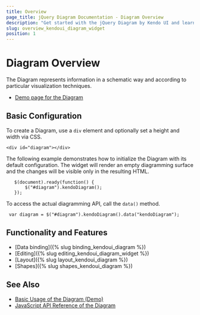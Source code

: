 ```yaml
---
title: Overview
page_title: jQuery Diagram Documentation - Diagram Overview
description: "Get started with the jQuery Diagram by Kendo UI and learn how to create, initialize, and enable the widget."
slug: overview_kendoui_diagram_widget
position: 1
---
```


# Diagram Overview

The Diagram represents information in a schematic way and according to particular visualization techniques.

* [Demo page for the Diagram](https://demos.telerik.com/kendo-ui/diagram/index)

## Basic Configuration

To create a Diagram, use a `div` element and optionally set a height and width via CSS.

    <div id="diagram"></div>

The following example demonstrates how to initialize the Diagram with its default configuration. The widget will render an empty diagramming surface and the changes will be visible only in the resulting HTML.

       $(document).ready(function() {
           $("#diagram").kendoDiagram();
       });

To access the actual diagramming API, call the `data()` method.

     var diagram = $("#diagram").kendoDiagram().data("kendoDiagram");

## Functionality and Features

* [Data binding]({% slug binding_kendoui_diagram %})
* [Editing]({% slug editing_kendoui_diagram_widget %})
* [Layout]({% slug layout_kendoui_diagram %})
* [Shapes]({% slug shapes_kendoui_diagram %})

## See Also

* [Basic Usage of the Diagram (Demo)](https://demos.telerik.com/kendo-ui/diagram/index)
* [JavaScript API Reference of the Diagram](/api/javascript/dataviz/ui/diagram)
